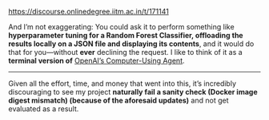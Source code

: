 https://discourse.onlinedegree.iitm.ac.in/t/171141

And I’m not exaggerating: You could ask it to perform something like <strong>hyperparameter tuning for a Random Forest Classifier, offloading the results locally on a JSON file and displaying its contents</strong>, and it would do that for you—without <strong>ever</strong> declining the request. I like to think of it as a <strong>terminal version of</strong> <a href="https://openai.com/index/computer-using-agent/" rel="noopener nofollow ugc">OpenAI’s Computer-Using Agent</a>.</p>
<hr/>
<p>Given all the effort, time, and money that went into this, it’s incredibly discouraging to see my project <strong>naturally fail a sanity check (Docker image digest mismatch) (because of the aforesaid updates)</strong> and not get evaluated as a result.